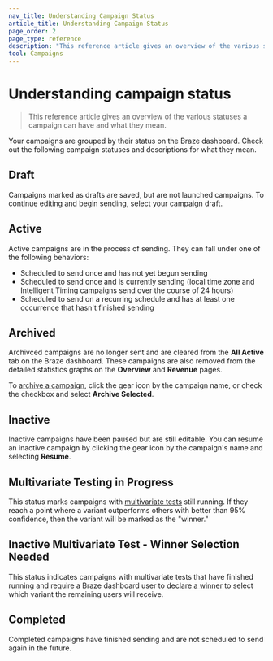 ```yaml
---
nav_title: Understanding Campaign Status
article_title: Understanding Campaign Status
page_order: 2
page_type: reference
description: "This reference article gives an overview of the various statuses a campaign can have and what they mean."
tool: Campaigns
---
```


# Understanding campaign status

> This reference article gives an overview of the various statuses a campaign can have and what they mean.

Your campaigns are grouped by their status on the Braze dashboard. Check out the following campaign statuses and descriptions for what they mean.

## Draft
Campaigns marked as drafts are saved, but are not launched campaigns. To continue editing and begin sending, select your campaign draft.

## Active
Active campaigns are in the process of sending. They can fall under one of the following behaviors:
- Scheduled to send once and has not yet begun sending
- Scheduled to send once and is currently sending (local time zone and Intelligent Timing campaigns send over the course of 24 hours)
- Scheduled to send on a recurring schedule and has at least one occurrence that hasn't finished sending

## Archived
Archivced campaigns are no longer sent and are cleared from the **All Active** tab on the Braze dashboard. These campaigns are also removed from the detailed statistics graphs on the **Overview** and **Revenue** pages.

To [archive a campaign][2], click the <i class="fas fa-cog" aria-label="gear icon"></i> gear icon by the campaign name, or check the checkbox and select **Archive Selected**.

## Inactive
Inactive campaigns have been paused but are still editable. You can resume an inactive campaign by clicking the  <i class="fas fa-cog" aria-label="gear icon"></i> gear icon by the campaign's name and selecting **Resume**.

## Multivariate Testing in Progress
This status marks campaigns with [multivariate tests][1] still running. If they reach a point where a variant outperforms others with better than 95% confidence, then the variant will be marked as the "winner."

## Inactive Multivariate Test - Winner Selection Needed
This status indicates campaigns with multivariate tests that have finished running and require a Braze dashboard user to [declare a winner][3] to select which variant the remaining users will receive.

## Completed
Completed campaigns have finished sending and are not scheduled to send again in the future.


[1]: {{site.baseurl}}/user_guide/engagement_tools/campaigns/testing_and_more/multivariate_testing/#multivariate-testing
[2]: {{site.baseurl}}/user_guide/engagement_tools/campaigns/scheduling_and_organizing/archiving_campaigns/#archiving-campaigns
[3]: {{site.baseurl}}/user_guide/engagement_tools/testing/multivariant_testing/#step-5-pick-the-action-that-determines-the-winner
